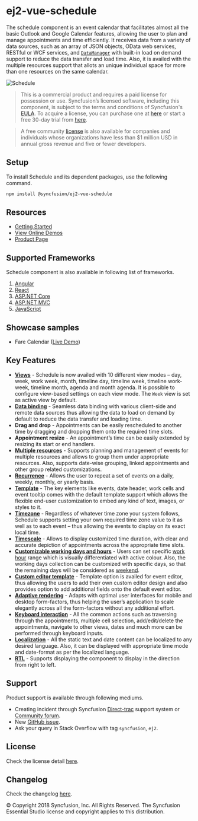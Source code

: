 # ej2-vue-schedule

The schedule component is an event calendar that facilitates almost all the basic Outlook and Google Calendar features, allowing the user to plan and manage appointments and time efficiently. It receives data from a variety of data sources, such as an array of JSON objects, OData web services, RESTful or WCF services, and [`DataManager`](https://ej2.syncfusion.com/vue/documentation/data/) with built-in load on demand support to reduce the data transfer and load time. Also, it is availed with the multiple resources support that allots an unique individual space for more than one resources on the same calendar.

![Schedule](https://ej2.syncfusion.com/products/images/schedule/readme.png)

> This is a commercial product and requires a paid license for possession or use. Syncfusion’s licensed software, including this component, is subject to the terms and conditions of Syncfusion's [EULA](https://www.syncfusion.com/eula/es/). To acquire a license, you can purchase one at [here](https://www.syncfusion.com/sales/products) or start a free 30-day trial from [here](https://www.syncfusion.com/account/manage-trials/start-trials).

> A free community [license](https://www.syncfusion.com/products/communitylicense) is also available for companies and individuals whose organizations have less than $1 million USD in annual gross revenue and five or fewer developers.

## Setup

To install Schedule and its dependent packages, use the following command.

```sh
npm install @syncfusion/ej2-vue-schedule
```

## Resources

* [Getting Started](https://ej2.syncfusion.com/vue/documentation/schedule/getting-started.html)
* [View Online Demos](https://ej2.syncfusion.com/16.2.41/vue/demos/#/material/schedule/default.html)
* [Product Page](https://www.syncfusion.com/vue-ui-components/scheduler)

## Supported Frameworks

Schedule component is also available in following list of frameworks.

1. [Angular](https://github.com/syncfusion/ej2-angular-ui-components)
2. [React](https://github.com/syncfusion/ej2-react-ui-components)
3. [ASP.NET Core](https://www.syncfusion.com/aspnet-core-ui-controls/scheduler)
4. [ASP.NET MVC](https://www.syncfusion.com/aspnet-mvc-ui-controls/scheduler)
5. [JavaScript](https://www.syncfusion.com/javascript-ui-controls/scheduler)

## Showcase samples

* Fare Calendar ([Live Demo](https://ej2.syncfusion.com/16.2.41/vue/demos/#/material/schedule/resources.html))

## Key Features

* [**Views**](https://ej2.syncfusion.com/16.2.41/vue/demos/#/material/schedule/views.html) - Schedule is now availed with 10 different view modes – day, week, work week, month, timeline day, timeline week, timeline work-week, timeline month, agenda and month agenda. It is possible to configure view-based settings on each view mode. The `Week` view is set as active view by default.
* [**Data binding**](https://ej2.syncfusion.com/16.2.41/vue/demos/#/material/schedule/remote-data.html) - Seamless data binding with various client-side and remote data sources thus allowing the data to load on demand by default to reduce the data transfer and loading time.
* **Drag and drop** - Appointments can be easily rescheduled to another time by dragging and dropping them onto the required time slots.
* **Appointment resize** - An appointment’s time can be easily extended by resizing its start or end handlers.
* [**Multiple resources**](https://ej2.syncfusion.com/16.2.41/vue/demos/#/material/schedule/group.html) - Supports planning and management of events for multiple resources and allows to group them under appropriate resources. Also, supports date-wise grouping, linked appointments and other group related customizations.
* [**Recurrence**](https://ej2.syncfusion.com/16.2.41/vue/demos/#/material/schedule/recurrence-events.html) - Allows the user to repeat a set of events on a daily, weekly, monthly, or yearly basis.
* [**Template**](https://ej2.syncfusion.com/16.2.41/vue/demos/#/material/schedule/events-template.html) - The key elements like events, date header, work cells and event tooltip comes with the default template support which allows the flexible end-user customization to embed any kind of text, images, or styles to it.
* [**Timezone**](https://ej2.syncfusion.com/16.2.41/vue/demos/#/material/schedule/timezone-event.html) -  Regardless of whatever time zone your system follows, Schedule supports setting your own required time zone value to it as well as to each event – thus allowing the events to display on its exact local time.
* [**Timescale**](https://ej2.syncfusion.com/16.2.41/vue/demos/#/material/schedule/timescale.html) - Allows to display customized time duration, with clear and accurate depiction of appointments across the appropriate time slots.
* [**Customizable working days and hours**](https://ej2.syncfusion.com/16.2.41/vue/demos/#/material/schedule/work-days.html) - Users can set specific [work hour](https://ej2.syncfusion.com/16.2.41/vue/demos/#/material/schedule/work-hours.html) range which is visually differentiated with active colour. Also, the working days collection can be customized with specific days, so that the remaining days will be considered as [weekend](https://ej2.syncfusion.com/16.2.41/vue/demos/#/material/schedule/hide-weekend.html).
* [**Custom editor template**](https://ej2.syncfusion.com/16.2.41/vue/demos/#/material/schedule/editor-template.html) - Template option is availed for event editor, thus allowing the users to add their own custom editor design and also provides option to add additional fields onto the default event editor.
* [**Adaptive rendering**](https://ej2.syncfusion.com/16.2.41/vue/demos/#/material/schedule/month-agenda.html) - Adapts with optimal user interfaces for mobile and desktop form-factors, thus helping the user’s application to scale elegantly across all the form-factors without any additional effort.
* [**Keyboard interaction**](https://ej2.syncfusion.com/16.2.41/vue/demos/#/material/schedule/keyboard.html) - All the common actions such as traversing through the appointments, multiple cell selection, add/edit/delete the appointments, navigate to other views, dates and much more can be performed through keyboard inputs.
* [**Localization**](https://ej2.syncfusion.com/vue/documentation/schedule/localization.html#localization) - All the static text and date content can be localized to any desired language. Also, it can be displayed with appropriate time mode and date-format as per the localized language.
* [**RTL**](https://ej2.syncfusion.com/vue/documentation/schedule/localization.html#rtl) - Supports displaying the component to display in the direction from right to left.

## Support

Product support is available through following mediums.

* Creating incident through Syncfusion [Direct-trac](https://www.syncfusion.com/support/directtrac/incidents) support system or [Community forum](https://www.syncfusion.com/forums/essential-js2).
* New [GitHub issue](https://github.com/syncfusion/ej2-vue-ui-components/issues/new).
* Ask your query in Stack Overflow with tag `syncfusion`, `ej2`.

## License

Check the license detail [here](https://github.com/syncfusion/ej2-vue-ui-components/blob/master/license).

## Changelog

Check the changelog [here](https://ej2.syncfusion.com/vue/documentation/release-notes).

© Copyright 2018 Syncfusion, Inc. All Rights Reserved. The Syncfusion Essential Studio license and copyright applies to this distribution.